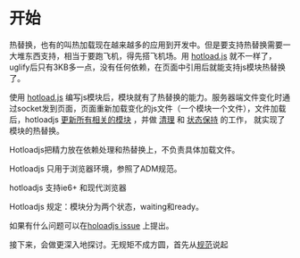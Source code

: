 # 开始

热替换，也有的叫热加载现在越来越多的应用到开发中。但是要支持热替换需要一大堆东西支持，相当于要跑飞机，得先搭飞机场。用 [hotload.js](https://github.com/duhongwei/hotloadjs) 就不一样了，uglify后只有3KB多一点，没有任何依赖，在页面中引用后就能支持js模块热替换了。

使用 [hotload.js](https://github.com/duhongwei/hotloadjs) 编写js模块后，模块就有了热替换的能力。服务器端文件变化时通过socket发到页面，页面重新加载变化的js文件（一个模块一个文件），文件加载后，hotloadjs [更新所有相关的模块](hotload/unload.md) ，并做 [清理](hotload/unload.md) 和 [状态保持](hotload/hold.md) 的工作， 就实现了模块的热替换。

Hotloadjs把精力放在依赖处理和热替换上，不负责具体加载文件。

Hotloadjs 只用于浏览器环境，参照了ADM规范。

hotloadjs 支持ie6+ 和现代浏览器

Hotloadjs 规定：模块分为两个状态，waiting和ready。

如果有什么问题可以在[holoadjs issue](https://github.com/duhongwei/hotloadjs/issues) 上提出。

接下来，会做更深入地探讨。无规矩不成方圆，首先从[规范](specs.md)说起
